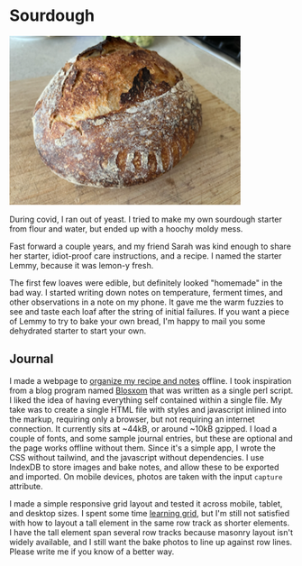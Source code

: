 # Sourdough

![](/projects/sourdough/nine.png)

During covid, I ran out of yeast. I tried to make my own sourdough starter from flour and water, but ended up with a hoochy moldy mess.

Fast forward a couple years, and my friend Sarah was kind enough to share her starter, idiot-proof care instructions, and a recipe. I named the starter Lemmy, because it was lemon-y fresh.

The first few loaves were edible, but definitely looked "homemade" in the bad way. I started writing down notes on temperature, ferment times, and other observations in a note on my phone. It gave me the warm fuzzies to see and taste each loaf after the string of initial failures. If you want a piece of Lemmy to try to bake your own bread, I'm happy to mail you some dehydrated starter to start your own.

## Journal

I made a webpage to [organize my recipe and notes](/projects/sourdough) offline. I took inspiration from a blog program named [Blosxom](https://en.wikipedia.org/wiki/Blosxom) that was written as a single perl script. I liked the idea of having everything self contained within a single file. My take was to create a single HTML file with styles and javascript inlined into the markup, requiring only a browser, but not requiring an internet connection. It currently sits at ~44kB, or around ~10kB gzipped. I load a couple of fonts, and some sample journal entries, but these are optional and the page works offline without them. Since it's a simple app, I wrote the CSS without tailwind, and the javascript without dependencies. I use IndexDB to store images and bake notes, and allow these to be exported and imported. On mobile devices, photos are taken with the input `capture` attribute.

I made a simple responsive grid layout and tested it across mobile, tablet, and desktop sizes. I spent some time [learning grid](/projects/grid.html), but I'm still not satisfied with how to layout a tall element in the same row track as shorter elements. I have the tall element span several row tracks because masonry layout isn't widely available, and I still want the bake photos to line up against row lines. Please write me if you know of a better way.
